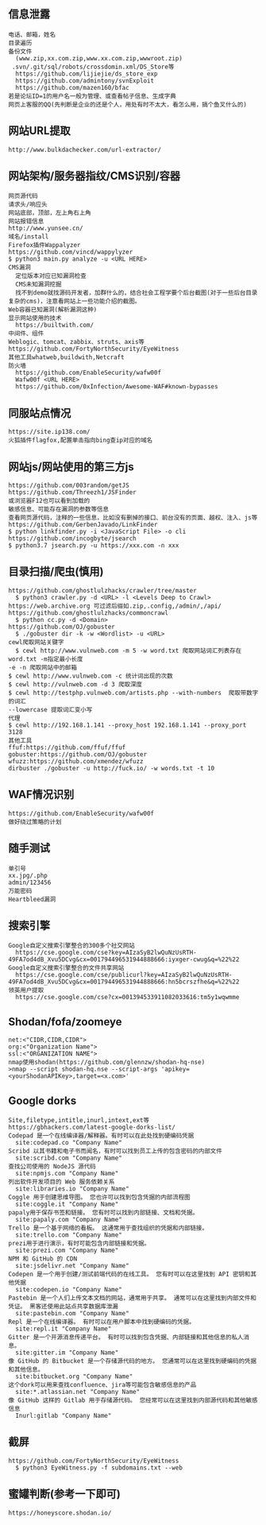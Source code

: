  ## 信息泄露
	电话、邮箱，姓名
	目录遍历
	备份文件
	  (www.zip,xx.com.zip,www.xx.com.zip,wwwroot.zip)
	 .svn/.git/sql/robots/crossdomin.xml/DS_Store等
	  https://github.com/lijiejie/ds_store_exp
	  https://github.com/admintony/svnExploit
	  https://github.com/mazen160/bfac
	若是论坛ID=1的用户名一般为管理、或查看帖子信息、生成字典
	网页上客服的QQ(先判断是企业的还是个人，用处有时不太大，看怎么用，搞个鱼叉什么的)
 ## 网站URL提取
	http://www.bulkdachecker.com/url-extractor/
 ## 网站架构/服务器指纹/CMS识别/容器
	网页源代码
	请求头/响应头
	网站底部，顶部，左上角右上角
	网站报错信息
	http://www.yunsee.cn/
	域名/install
	Firefox插件Wappalyzer
	https://github.com/vincd/wappylyzer
	$ python3 main.py analyze -u <URL HERE>
	CMS漏洞
	  定位版本对应已知漏洞检查
	  CMS未知漏洞挖掘
	  找不到demo就找源码开发者，加群什么的，结合社会工程学要个后台截图(对于一些后台目录复杂的cms)，注意看网站上一些功能介绍的截图。
	Web容器已知漏洞(解析漏洞这种)
	显示网站使用的技术
	  https://builtwith.com/
	中间件、组件
	Weblogic、tomcat、zabbix、struts、axis等
	https://github.com/FortyNorthSecurity/EyeWitness
	其他工具whatweb,buildwith,Netcraft
	防火墙
	  https://github.com/EnableSecurity/wafw00f
	  Wafw00f <URL HERE>
	  https://github.com/0xInfection/Awesome-WAF#known-bypasses
 ## 同服站点情况
	https://site.ip138.com/
	火狐插件flagfox,配置单击指向bing查ip对应的域名
 ## 网站js/网站使用的第三方js
	https://github.com/003random/getJS
	https://github.com/Threezh1/JSFinder
	或浏览器F12也可以看到加载的
	敏感信息、可能存在漏洞的参数等信息
	查看网页源代码，注释的一些信息，比如没有删掉的接口、前台没有的页面、越权、注入、js等
	https://github.com/GerbenJavado/LinkFinder
	$ python linkfinder.py -i <JavaScript File> -o cli
	https://github.com/incogbyte/jsearch
	$ python3.7 jsearch.py -u https://xxx.com -n xxx
 ## 目录扫描/爬虫(慎用)
	https://github.com/ghostlulzhacks/crawler/tree/master
	  $ python3 crawler.py -d <URL> -l <Levels Deep to Crawl>
	https://web.archive.org 可过滤后缀如.zip,.config,/admin/,/api/
	https://github.com/ghostlulzhacks/commoncrawl
	  $ python cc.py -d <Domain>
	https://github.com/OJ/gobuster
	  $ ./gobuster dir -k -w <Wordlist> -u <URL>
	cewl爬取网站关键字
	  $ cewl http://www.vulnweb.com -m 5 -w word.txt 爬取网站词汇列表存在word.txt -m指定最小长度
	-e -n 爬取网站中的邮箱
	$ cewl http://www.vulnweb.com -c 统计词出现的次数
	$ cewl http://vulnweb.com -d 3 爬取深度
	$ cewl http://testphp.vulnweb.com/artists.php --with-numbers  爬取带数字的词汇
	--lowercase 提取词汇变小写
	代理
	$ cewl http://192.168.1.141 --proxy_host 192.168.1.141 --proxy_port 3128
	其他工具
	ffuf:https://github.com/ffuf/ffuf
	gobuster:https://github.com/OJ/gobuster
	wfuzz:https://github.com/xmendez/wfuzz
	dirbuster ./gobuster -u http://fuck.io/ -w words.txt -t 10

 ## WAF情况识别
	https://github.com/EnableSecurity/wafw00f
	做好绕过策略的计划
 ## 随手测试
	单引号
	xx.jpg/.php
	admin/123456
	万能密码
	Heartbleed漏洞
 ## 搜索引擎
	Google自定义搜索引擎整合的300多个社交网站
	  https://cse.google.com/cse?key=AIzaSyB2lwQuNzUsRTH-49FA7od4dB_Xvu5DCvg&cx=001794496531944888666:iyxger-cwug&q=%22%22
	Google自定义搜索引擎整合的文件共享网站
	  https://cse.google.com/cse/publicurl?key=AIzaSyB2lwQuNzUsRTH-49FA7od4dB_Xvu5DCvg&cx=001794496531944888666:hn5bcrszfhe&q=%22%22
	领英用户提取
	  https://cse.google.com/cse?cx=001394533911082033616:tm5y1wqwmme
 ## Shodan/fofa/zoomeye
	net:<"CIDR,CIDR,CIDR">
	org:<"Organization Name">
	ssl:<"ORGANIZATION NAME">
	nmap使用shodan(https://github.com/glennzw/shodan-hq-nse)
	>nmap --script shodan-hq.nse --script-args 'apikey=<yourShodanAPIKey>,target=<x.com>'
 ## Google dorks
	Site,filetype,intitle,inurl,intext,ext等
	https://gbhackers.com/latest-google-dorks-list/
	Codepad 是一个在线编译器/解释器。有时可以在此处找到硬编码凭据
	  site:codepad.co "Company Name" 
	Scribd 以其书籍和电子书而闻名，有时可以找到员工上传的包含密码的内部文件
	  site:scribd.com "Company Name"
	查找公司使用的 NodeJS 源代码
	  site:npmjs.com "Company Name"
	列出软件开发项目的 Web 服务依赖关系 
	  site:libraries.io "Company Name" 
	Coggle 用于创建思维导图。 您也许可以找到包含凭据的内部流程图
	  site:coggle.it "Company Name"
	papaly用于保存书签和链接。 您有时可以找到内部链接、文档和凭据。
	  site:papaly.com "Company Name"
	Trello 是一个基于网络的看板。 这通常用于查找组织的凭据和内部链接。
	  site:trello.com "Company Name"
	prezi用于进行演示，有时可能包含内部链接和凭据。
	  site:prezi.com "Company Name"
	NPM 和 GitHub 的 CDN
	  site:jsdelivr.net "Company Name"
	Codepen 是一个用于创建/测试前端代码的在线工具。 您有时可以在这里找到 API 密钥和其他凭据
	  site:codepen.io "Company Name"
	Pastebin 是一个人们上传文本文档的网站，通常用于共享。 通常可以在这里找到内部文件和凭证。 黑客还使用此站点共享数据库泄漏
	  site:pastebin.com "Company Name"
	Repl 是一个在线编译器。 有时可以在用户脚本中找到硬编码的凭据。
	  site:repl.it "Company Name"
	Gitter 是一个开源消息传递平台。 有时可以找到包含凭据、内部链接和其他信息的私人消息。
	  site:gitter.im "Company Name"
	像 GitHub 的 Bitbucket 是一个存储源代码的地方。 您通常可以在这里找到硬编码的凭据和其他信息。
	  site:bitbucket.org "Company Name"
	这个dork可以用来查找confluence、jira等可能包含敏感信息的产品
	  site:*.atlassian.net "Company Name"
	像 GitHub 这样的 Gitlab 用于存储源代码。 您经常可以在这里找到内部源代码和其他敏感信息
	  Inurl:gitlab "Company Name"
 ## 截屏
	https://github.com/FortyNorthSecurity/EyeWitness
	  $ python3 EyeWitness.py -f subdomains.txt --web
 ## 蜜罐判断(参考一下即可)
	https://honeyscore.shodan.io/

